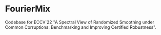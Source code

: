 # FourierMix
Codebase for ECCV'22 "A Spectral View of Randomized Smoothing under Common Corruptions: Benchmarking and Improving Certified Robustness".
